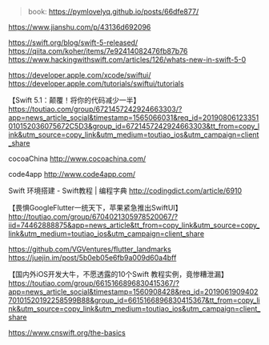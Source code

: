 >book:
https://pymlovelyq.github.io/posts/66dfe877/

https://www.jianshu.com/p/43136d692096

https://swift.org/blog/swift-5-released/
https://qiita.com/koher/items/7e92414082476fb87b76
https://www.hackingwithswift.com/articles/126/whats-new-in-swift-5-0

https://developer.apple.com/xcode/swiftui/
https://developer.apple.com/tutorials/swiftui/tutorials

【Swift 5.1：颠覆！将你的代码减少一半】https://toutiao.com/group/6721457242924663303/?app=news_article_social&timestamp=1565066031&req_id=20190806123351010152036075672C5D3&group_id=6721457242924663303&tt_from=copy_link&utm_source=copy_link&utm_medium=toutiao_ios&utm_campaign=client_share


cocoaChina 
http://www.cocoachina.com/

code4app 
http://www.code4app.com/

Swift 环境搭建 - Swift教程 | 编程字典
http://codingdict.com/article/6910

【畏惧GoogleFlutter一统天下，苹果紧急推出SwiftUI】
http://toutiao.com/group/6704021305978520067/?iid=74462888875&app=news_article&tt_from=copy_link&utm_source=copy_link&utm_medium=toutiao_ios&utm_campaign=client_share

https://github.com/VGVentures/flutter_landmarks
https://juejin.im/post/5b0eb05e6fb9a009d60a4bff


【国内外iOS开发大牛，不愿透露的10个Swift 教程实例，竟惨糟泄漏】https://toutiao.com/group/6615166896830415367/?app=news_article_social&timestamp=1560908428&req_id=201906190940270101520192258599B88&group_id=6615166896830415367&tt_from=copy_link&utm_source=copy_link&utm_medium=toutiao_ios&utm_campaign=client_share

https://www.cnswift.org/the-basics
